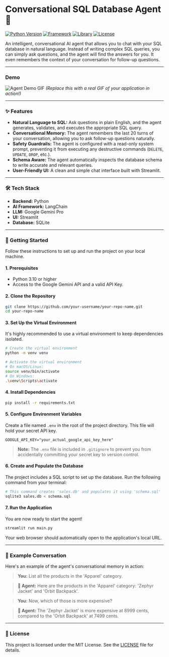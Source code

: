 # Conversational SQL Database Agent 🤖

[![Python Version](https://img.shields.io/badge/Python-3.10%2B-blue.svg)](https://www.python.org/)
[![Framework](https://img.shields.io/badge/Framework-Streamlit-red.svg)](https://streamlit.io)
[![Library](https://img.shields.io/badge/Library-LangChain-green.svg)](https://www.langchain.com/)
[![License](https://img.shields.io/badge/License-MIT-yellow.svg)](LICENSE)

An intelligent, conversational AI agent that allows you to chat with your SQL database in natural language. Instead of writing complex SQL queries, you can simply ask questions, and the agent will find the answers for you. It even remembers the context of your conversation for follow-up questions.

---

### Demo

<!-- 
**IMPORTANT**: Create a short screen recording (GIF) of you interacting with the app and place it here. This is the best way to showcase your project.
Tools like LICEcap or ScreenToGif are great for this.
-->
![Agent Demo GIF](https://user-images.githubusercontent.com/12345/your-demo-gif-url-here.gif) 
*(Replace this with a real GIF of your application in action!)*

---

### ✨ Features

*   **Natural Language to SQL:** Ask questions in plain English, and the agent generates, validates, and executes the appropriate SQL query.
*   **Conversational Memory:** The agent remembers the last 20 turns of your conversation, allowing you to ask follow-up questions naturally.
*   **Safety Guardrails:** The agent is configured with a read-only system prompt, preventing it from executing any destructive commands (`DELETE`, `UPDATE`, `DROP`, etc.).
*   **Schema Aware:** The agent automatically inspects the database schema to write accurate and relevant queries.
*   **User-Friendly UI:** A clean and simple chat interface built with Streamlit.

---

### 🛠️ Tech Stack

*   **Backend:** Python
*   **AI Framework:** LangChain
*   **LLM:** Google Gemini Pro
*   **UI:** Streamlit
*   **Database:** SQLite

---

### 🚀 Getting Started

Follow these instructions to set up and run the project on your local machine.

#### **1. Prerequisites**

*   Python 3.10 or higher
*   Access to the Google Gemini API and a valid API Key.

#### **2. Clone the Repository**

```bash
git clone https://github.com/your-username/your-repo-name.git
cd your-repo-name
```

#### **3. Set Up the Virtual Environment**

It's highly recommended to use a virtual environment to keep dependencies isolated.

```bash
# Create the virtual environment
python -m venv venv

# Activate the virtual environment
# On macOS/Linux:
source venv/bin/activate
# On Windows:
.\venv\Scripts\activate
```

#### **4. Install Dependencies**

```bash
pip install -r requirements.txt
```

#### **5. Configure Environment Variables**

Create a file named `.env` in the root of the project directory. This file will hold your secret API key.

```
GOOGLE_API_KEY="your_actual_google_api_key_here"
```

> **Note:** The `.env` file is included in `.gitignore` to prevent you from accidentally committing your secret key to version control.

#### **6. Create and Populate the Database**

The project includes a SQL script to set up the database. Run the following command from your terminal:

```bash
# This command creates 'sales.db' and populates it using 'schema.sql'
sqlite3 sales.db < schema.sql
```

#### **7. Run the Application**

You are now ready to start the agent!

```bash
streamlit run main.py
```

Your web browser should automatically open to the application's local URL.

---

### 💬 Example Conversation

Here's an example of the agent's conversational memory in action:

> **You:**
> List all the products in the 'Apparel' category.

> **🤖 Agent:**
> Here are the products in the 'Apparel' category: 'Zephyr Jacket' and 'Orbit Backpack'.

> **You:**
> Now, which of those is more expensive?

> **🤖 Agent:**
> The 'Zephyr Jacket' is more expensive at 8999 cents, compared to the 'Orbit Backpack' at 7499 cents.

---

### 📄 License

This project is licensed under the MIT License. See the [LICENSE](LICENSE) file for details.
